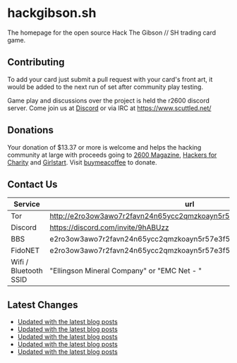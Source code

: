 # hackgibson.sh
The homepage for the open source Hack The Gibson // SH trading card game.


## Contributing

To add your card just submit a pull request with your card's front art, it would be added to the next run of set after community play testing.

Game play and discussions over the project is held the r2600 discord server. Come join us at [Discord](https://discord.com/invite/9hABUzz) or via IRC at https://www.scuttled.net/


## Donations

Your donation of $13.37 or more is welcome and helps the hacking community at large with proceeds going to [2600 Magazine](https://2600.com/), [Hackers for Charity](https://hackersforcharity.org) and [Girlstart](https://girlstart.org).  Visit [buymeacoffee](https://www.buymeacoffee.com/hackgibson.sh) to donate.


## Contact Us

Service | url
-|-
Tor | http://e2ro3ow3awo7r2favn24n65ycc2qmzkoayn5r57e3f56nvjwdcgg32ad.onion
Discord | https://discord.com/invite/9hABUzz
BBS | e2ro3ow3awo7r2favn24n65ycc2qmzkoayn5r57e3f56nvjwdcgg32ad.onion:23
FidoNET | e2ro3ow3awo7r2favn24n65ycc2qmzkoayn5r57e3f56nvjwdcgg32ad.onion:24554
Wifi / Bluetooth SSID | "Ellingson Mineral Company" or "EMC Net - <fidonet address>"

## Latest Changes
<!-- BLOG-POST-LIST:START -->
- [Updated with the latest blog posts](https://github.com/DFW2600/hackgibson.sh/commit/1635a0a990958324d85adc95dc2e726bf5ea52a2)
- [Updated with the latest blog posts](https://github.com/DFW2600/hackgibson.sh/commit/212a20e1b1fe5fa0363c88afc6d3a171f5d1451b)
- [Updated with the latest blog posts](https://github.com/DFW2600/hackgibson.sh/commit/a0c2fcd714af2c92cf7a5a5e4f4bc226c57eb2b1)
- [Updated with the latest blog posts](https://github.com/DFW2600/hackgibson.sh/commit/19d98cc60a232df370e834f036139724cd10e6d4)
- [Updated with the latest blog posts](https://github.com/DFW2600/hackgibson.sh/commit/794143b9adb75391056d5b997f129f409aa92665)
<!-- BLOG-POST-LIST:END -->
